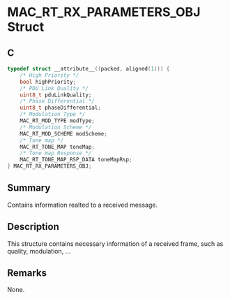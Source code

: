 # MAC_RT_RX_PARAMETERS_OBJ Struct

## C

```c
typedef struct __attribute__((packed, aligned(1))) {
    /* High Priority */
    bool highPriority;
    /* PDU Link Quality */
    uint8_t pduLinkQuality;
    /* Phase Differential */
    uint8_t phaseDifferential;
    /* Modulation Type */
    MAC_RT_MOD_TYPE modType;
    /* Modulation Scheme */
    MAC_RT_MOD_SCHEME modScheme;
    /* Tone map */
    MAC_RT_TONE_MAP toneMap;
    /* Tone map Response */
    MAC_RT_TONE_MAP_RSP_DATA toneMapRsp;
} MAC_RT_RX_PARAMETERS_OBJ;
```

## Summary

Contains information realted to a received message.

## Description

This structure contains necessary information of a received frame, such as quality, modulation, ...

## Remarks

None.

